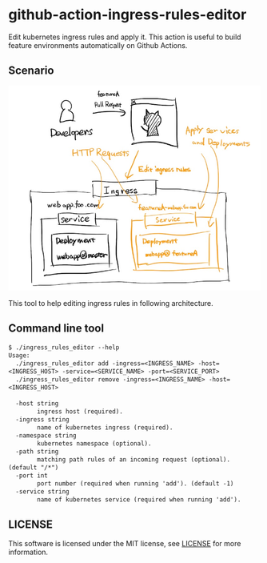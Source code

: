 # github-action-ingress-rules-editor

Edit kubernetes ingress rules and apply it.
This action is useful to build feature environments automatically on Github Actions.

## Scenario

![architecture](./architecture.jpg)

This tool to help editing ingress rules in following architecture.

## Command line tool

```
$ ./ingress_rules_editor --help
Usage:
  ./ingress_rules_editor add -ingress=<INGRESS_NAME> -host=<INGRESS_HOST> -service=<SERVICE_NAME> -port=<SERVICE_PORT>
  ./ingress_rules_editor remove -ingress=<INGRESS_NAME> -host=<INGRESS_HOST>

  -host string
        ingress host (required).
  -ingress string
        name of kubernetes ingress (required).
  -namespace string
        kubernetes namespace (optional).
  -path string
        matching path rules of an incoming request (optional). (default "/*")
  -port int
        port number (required when running 'add'). (default -1)
  -service string
        name of kubernetes service (required when running 'add').
```

## LICENSE

This software is licensed under the MIT license, see [LICENSE](./LICENSE) for more information.
